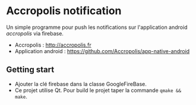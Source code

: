 **Accropolis notification**
====================

Un simple programme pour push les notifications sur l'application android _accropolis_ via firebase.

* Accropolis : http://accropolis.fr
* Application android : https://github.com/Accropolis/app-native-android


## Getting start 
 * Ajouter la clé firebase dans la classe GoogleFireBase.
 * Ce projet utilise Qt. Pour build le projet taper la commande `qmake && make`.


